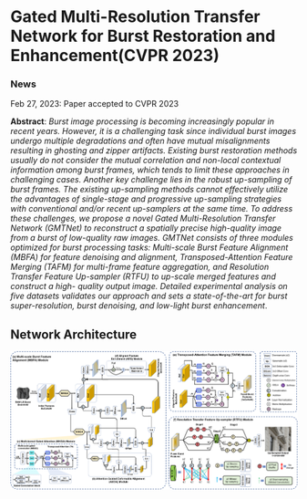 # Gated Multi-Resolution Transfer Network for Burst Restoration and Enhancement(CVPR 2023)
### News	
Feb 27, 2023: Paper accepted to CVPR 2023


**Abstract**: 
		*Burst image processing is becoming increasingly popular in recent years. However, it is a challenging task since individual 
		burst images undergo multiple degradations and often have mutual misalignments resulting in ghosting and zipper artifacts. Existing
		burst restoration methods usually do not consider the mutual correlation and non-local contextual information among burst frames, which
		tends to limit these approaches in challenging cases. Another key challenge lies in the robust up-sampling of burst frames. The existing 
		up-sampling methods cannot effectively utilize the advantages of single-stage and progressive up-sampling strategies with conventional 
    and/or recent up-samplers at the same time. To address these challenges, we propose a novel Gated Multi-Resolution Transfer Network (GMTNet)
    to reconstruct a spatially precise high-quality image from a burst of low-quality raw images. GMTNet consists of three modules optimized for 
    burst processing tasks:	Multi-scale Burst Feature Alignment (MBFA) for feature denoising and alignment, Transposed-Attention Feature Merging
    (TAFM) for multi-frame feature aggregation, and Resolution Transfer Feature Up-sampler (RTFU) to up-scale merged features and construct a high-
    quality output image. Detailed experimental analysis on	five datasets validates our approach and sets a  state-of-the-art for burst super-resolution, 
    burst denoising, and low-light burst enhancement*.
    
## Network Architecture
![architecture](architecture.png)
